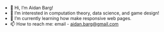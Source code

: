 - 👋 Hi, I’m Aidan Barg!
- 👀 I’m interested in computation theory, data science, and game design!
- 🌱 I’m currently learning how make responsive web pages.
- 📫 How to reach me: email - aidan.barg@gmail.com

<!---
abarg12/abarg12 is a ✨ special ✨ repository because its `README.md` (this file) appears on your GitHub profile.
You can click the Preview link to take a look at your changes.
--->
